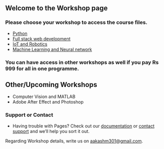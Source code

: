 ## Welcome to the Workshop page

### Please choose your workshop to access the course files.

- [Python](https://github.com/aakashm301/Workshop/tree/master/Complete-Python-Bootcamp-master)
- [Full stack web development](https://github.com/aakashm301/Workshop/tree/master/Full%20stack%20WEB%20DEV)
- [IoT and Robotics](#)
- [Machine Learning and Neural network](https://github.com/aakashm301/Workshop/tree/master/Refactored_Py_DS_ML_Bootcamp-master)

### You can have access in other workshops as well if you pay Rs 999 for all in one programme.

## Other/Upcoming Workshops
- Computer Vision and MATLAB
- Adobe After Effect and Photoshop

### Support or Contact

- Having trouble with Pages? Check out our [documentation](https://help.github.com/categories/github-pages-basics/) or [contact support](https://github.com/contact) and we’ll help you sort it out.

Regarding Workshop details, write us on aakashm301@gmail.com.
